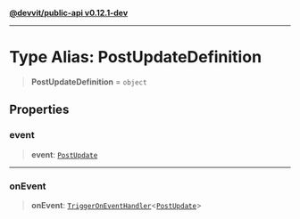 [**@devvit/public-api v0.12.1-dev**](../README.md)

---

# Type Alias: PostUpdateDefinition

> **PostUpdateDefinition** = `object`

## Properties

<a id="event"></a>

### event

> **event**: [`PostUpdate`](PostUpdate.md)

---

<a id="onevent"></a>

### onEvent

> **onEvent**: [`TriggerOnEventHandler`](TriggerOnEventHandler.md)\<[`PostUpdate`](../@devvit/namespaces/EventTypes/interfaces/PostUpdate.md)\>
